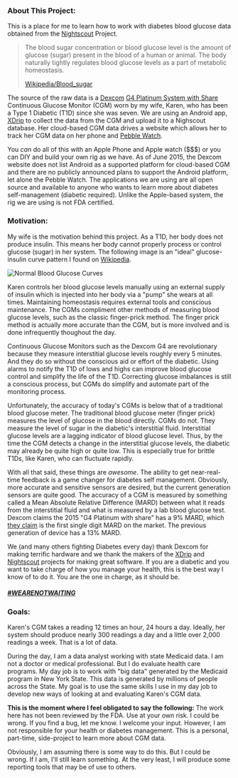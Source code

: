 ### About This Project:

This is a place for me to learn how to work with diabetes blood
glucose data obtained from the
[Nightscout](http://www.nightscout.info/) Project.

> The blood sugar concentration or blood glucose level is the amount
> of glucose (sugar) present in the blood of a human or animal. The
> body naturally tightly regulates blood glucose levels as a part of
> metabolic homeostasis.
>
> [Wikipedia/Blood_sugar](https://en.wikipedia.org/wiki/Blood_sugar)

The source of the raw data is a [Dexcom](http://www.dexcom.com/)
[G4 Platinum System with Share](http://www.dexcom.com/dexcom-g4-platinum-share)
Continuous Glucose Monitor (CGM) worn by my wife, Karen, who has been
a Type 1 Diabetic (T1D) since she was seven. We are using an Android
app, [XDrip](https://stephenblackwasalreadytaken.github.io/xDrip/) to
collect the data from the CGM and upload it to a Nighscout
database. Her cloud-based CGM data drives a website which allows her
to track her CGM data on her phone and
[Pebble Watch](http://www.nightscout.info/wiki/labs/pebble_watchface_custom_alerts).

You *can* do all of this with an Apple Phone and Apple watch ($$$) or
you can DIY and build your own rig as we have. As of June 2015, the
Dexcom website does not list Android as a supported platform for
cloud-based CGM and there are no publicly announced plans to support
the Android platform, let alone the Pebble Watch. The applications we
are using are all open source and available to anyone who wants to
learn more about diabetes self-management (diabetic required). Unlike
the Apple-based system, the rig we are using is not FDA certified.

### Motivation:

My wife is the motivation behind this project. As a T1D, her body does
not produce insulin. This means her body cannot properly process or
control glucose (sugar) in her system. The following image is an
"ideal" glucose-insulin curve pattern I found on
[Wikipedia](https://en.wikipedia.org/wiki/Blood_sugar#/media/File:Suckale08_fig3_glucose_insulin_day.png).

![Normal Blood Glucose Curves](images/suckale08_fig3_glucose_insulin_day.png
 "Jakob Suckale, Michele Solimena - Solimena Lab and Review Suckale
 Solimena 2008 Frontiers in Bioscience PMID 18508724, preprint PDF
 from Nature Precedings, original data: Daly et al. 1998 PMID
 9625092")

Karen controls her blood glucose levels manually using an external
supply of insulin which is injected into her body via a "pump" she
wears at all times. Maintaining homeostasis requires external tools
and conscious maintenance. The CGMs compliment other methods of
measuring blood glucose levels, such as the classic finger-prick
method. The finger prick method is actually more accurate than the
CGM, but is more involved and is done infrequently thoughout the day.

Continuous Glucose Monitors such as the Dexcom G4 are revolutionary
because they measure interstitial glucose levels roughly every 5
minutes. And they do so without the conscious aid or effort of the
diabetic. Using alarms to notify the T1D of lows and highs can improve
blood glucose control and simplify the life of the T1D. Correcting
glucose imbalances is still a conscious process, but CGMs do simplify
and automate part of the monitoring process.

Unfortunately, the accuracy of today's CGMs is below that of a
traditional blood glucose meter. The traditional blood glucose meter
(finger prick) measures the level of glucose in the blood
directly. CGMs do not. They measure the level of sugar in the
diabetic's interstitial fluid. Interstitial glucose levels are a
lagging indicator of blood glucose level. Thus, by the time the CGM
detects a change in the interstitial glucose levels, the diabetic may
already be quite high or quite low. This is especially true for
brittle T1Ds, like Karen, who can fluctuate rapidly.

With all that said, these things are _awesome_. The ability to get
near-real-time feedback is a game changer for diabetes self
management. Obviously, more accurate and sensitive sensors are
desired, but the current generation sensors are quite good. The
accuracy of a CGM is measured by something called a Mean Absolute
Relative Difference (MARD) between what it reads from the interstitial
fluid and what is measured by a lab blood glucose test. Dexcom claims
the 2015 "G4 Platinum with share" has a 9% MARD, which
[they claim](http://www.dexcom.com/dexcom-g4-platinum-performance) is
the first single digit MARD on the market. The previous generation
of device has a 13% MARD.

We (and many others fighting Diabetes every day) thank Dexcom for
making terrific hardware and we thank the makers of the
[XDrip](https://stephenblackwasalreadytaken.github.io/xDrip/) and
[Nightscout](http://www.nightscout.info/) projects for making great
software. If you are a diabetic and you want to take charge of how you
manage your health, this is the best way I know of to do it. You are
the one in charge, as it should be.

##### [#WEARENOTWAITING](https://twitter.com/hashtag/wearenotwaiting)

### Goals:

Karen's CGM takes a reading 12 times an hour, 24 hours a day. Ideally,
her system should produce nearly 300 readings a day and a little over
2,000 readings a week. That is a lot of data.

During the day, I am a data analyst working with state Medicaid
data. I am not a doctor or medical professional. But I do evaluate
health care programs. My day job is to work with "big data" generated
by the Medicaid program in New York State. This data is generated by
millions of people across the State. My goal is to use the same skills
I use in my day job to develop new ways of looking at and evaluating
Karen's CGM data.

**This is the moment where I feel obligated to say the following:**
The work here has not been reviewed by the FDA. Use at your own
risk. I could be wrong. If you find a bug, let me know. I welcome
your input. However, I am not responsible for your health or
diabetes management. This is a personal, part-time, side-project
to learn more about CGM data.


Obviously, I am assuming there is some way to do this. But I could be
wrong. If I am, I'll still learn something. At the very least, I will
produce some reporting tools that may be of use to others.

